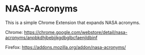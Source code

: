 # NASA-Acronyms

This is a simple Chrome Extension that expands NASA acronyms.

Chrome: https://chrome.google.com/webstore/detail/nasa-acronyms/anpbkdhjbebjjkgdbglbcfaenjldbinf

Firefox: https://addons.mozilla.org/addon/nasa-acronyms/
